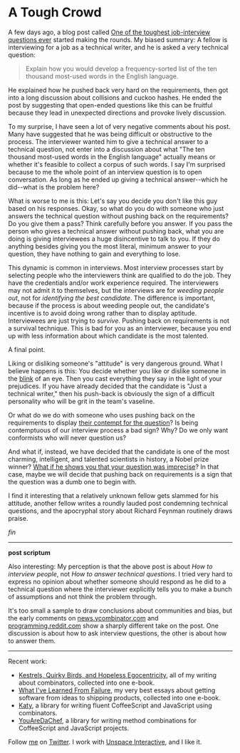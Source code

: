 A Tough Crowd
===

A few days ago, a blog post called [One of the toughest job-interview questions ever](http://asserttrue.blogspot.com/2009/05/one-of-toughest-job-interview-questions.html) started making the rounds. My biased summary: A fellow is interviewing for a job as a technical writer, and he is asked a very technical question:

>  Explain how you would develop a frequency-sorted list of the ten thousand most-used words in the English language.

He explained how he pushed back very hard on the requirements, then got into a long discussion about collisions and cuckoo hashes. He ended the post by suggesting that open-ended questions like this can be fruitful because they lead in unexpected directions and provoke lively discussion.

To my surprise, I have seen a lot of very negative comments about his post. Many have suggested that he was being difficult or obstructive to the process. The interviewer wanted him to give a technical answer to a technical question, not enter into a discussion about what "The ten thousand most-used words in the English language" actually means or whether it's feasible to collect a corpus of such words. I say I'm surprised because to me the whole point of an interview question is to open conversation. As long as he ended up giving a technical answer--which he did--what is the problem here?

What is worse to me is this: Let's say you decide you don't like this guy based on his responses. Okay, so what do you do with someone who just answers the technical question without pushing back on the requirements? Do you give them a pass? Think carefully before you answer. If you pass the person who gives a technical answer without pushing back, what you are doing is giving interviewees a huge disincentive to talk to you. If they do anything besides giving you the most literal, minimum answer to your question, they have nothing to gain and everything to lose.

This dynamic is common in interviews. Most interview processes start by selecting people who the interviewers think are qualified to do the job. They have the credentials and/or work experience required. The interviewers may not admit it to themselves, but the interviews are for *weeding people out*, not for *identifying the best candidate*. The difference is important, because if the process is about weeding people out, the candidate's incentive is to avoid doing wrong rather than to display aptitude. Interviewees are just trying to *survive*. Pushing back on requirements is not a survival technique. This is bad for you as an interviewer, because you end up with less information about which candidate is the most talented.

A final point.

Liking or disliking someone's "attitude" is very dangerous ground. What I believe happens is this: You decide whether you like or dislike someone in the [blink](http://www.amazon.com/gp/product/0316010669?ie=UTF8&tag=raganwald001-20&linkCode=as2&camp=1789&creative=390957&creativeASIN=0316010669) of an eye. Then you cast everything they say in the light of your prejudices. If you have already decided that the candidate is "Just a technical writer," then his push-back is obviously the sign of a difficult personality who will be grit in the team's vaseline.

Or what do we do with someone who uses pushing back on the requirements to display [their contempt for the question](http://exold.com/article/stupid-interview-questions "Stupid Interview Questions")? Is being contemptuous of our interview process a bad sign? Why? Do we only want conformists who will never question us?

And what if, instead, we have decided that the candidate is one of the most charming, intelligent, and talented scientists in history, a Nobel prize winner? [What if he shows you that your question was imprecise](http://www.hebig.org/blogs/archives/main/000962.php "Round Manhole Covers, or: If Richard Feynman applied for a job at Microsoft")? In that case, maybe we will decide that pushing back on requirements is a sign that the question was a dumb one to begin with.

I find it interesting that a relatively unknown fellow gets slammed for his attitude, another fellow writes a roundly lauded post condemning technical questions, and the apocryphal story about Richard Feynman routinely draws praise.

*fin*

---

**post scriptum**

Also interesting: My perception is that the above post is about *How to interview people*, not *How to answer technical questions*. I tried very hard to express no opinion about whether someone should respond as he did to a technical question where the interviewer explicitly tells you to make a bunch of assumptions and not think the problem through.

It's too small a sample to draw conclusions about communities and bias, but the early comments on [news.ycombinator.com](http://news.ycombinator.com/item?id=606947 "Hacker News | Tough Crowd") and [programming.reddit.com](http://www.reddit.com/r/programming/comments/8k5em/tough_crowd/ "Tough Crowd : programming") show a sharply different take on the post. One discussion is about how to ask interview questions, the other is about how to answer them.

---

Recent work:

* [Kestrels, Quirky Birds, and Hopeless Egocentricity](http://leanpub.com/combinators), all of my writing about combinators, collected into one e-book.
* [What I've Learned From Failure](http://leanpub.com/shippingsoftware), my very best essays about getting software from ideas to shipping products, collected into one e-book.
* [Katy](http://github.com/raganwald/Katy), a library for writing fluent CoffeeScript and JavaScript using combinators.
* [YouAreDaChef](http://github.com/raganwald/YouAreDaChef), a library for writing method combinations for CoffeeScript and JavaScript projects.

Follow [me](http://reginald.braythwayt.com) on [Twitter](http://twitter.com/raganwald). I work with [Unspace Interactive](http://unspace.ca), and I like it.